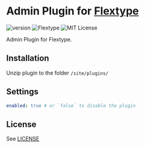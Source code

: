 # Admin Plugin for [Flextype](http://flextype.org/)
![version](https://img.shields.io/badge/version-0.1.0-brightgreen.svg?style=flat-square)
![Flextype](https://img.shields.io/badge/Flextype-0.x-green.svg?style=flat-square)
![MIT License](https://img.shields.io/badge/license-MIT-blue.svg?style=flat-square)

Admin Plugin for Flextype.

## Installation
Unzip plugin to the folder `/site/plugins/`

## Settings

```yaml
enabled: true # or `false` to disable the plugin
```

## License
See [LICENSE](https://github.com/flextype-plugins/admin/blob/master/LICENSE)
